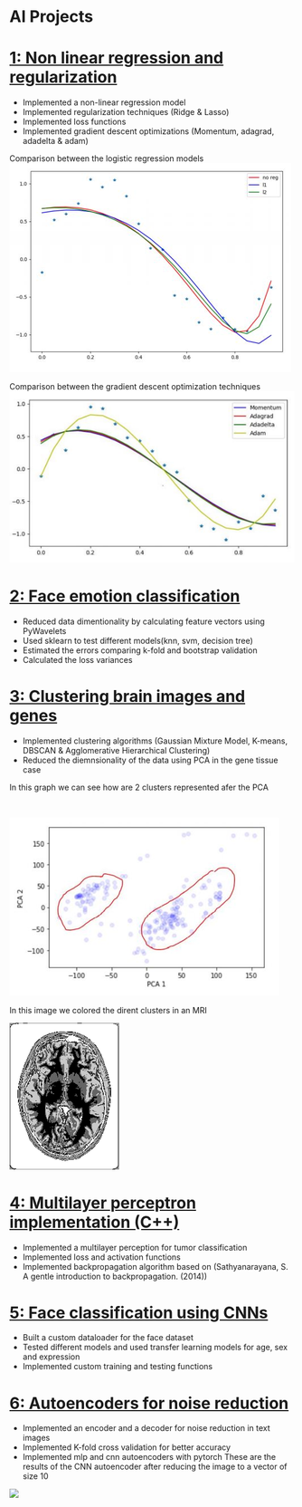 # AI Projects

# [1: Non linear regression and regularization](https://github.com/Flrotm/Projects/edit/master/AI/py1) 
- Implemented a non-linear regression model
- Implemented regularization techniques (Ridge & Lasso)
- Implemented loss functions
- Implemented gradient descent optimizations (Momentum, adagrad, adadelta & adam)

Comparison between the logistic regression models 
<br />
![Lasso and Ridge](https://github.com/Flrotm/Projects/blob/master/AI/images/reg.JPG)
  
Comparison between the gradient descent optimization techniques 
<br />
![Gradient descent optimization](https://github.com/Flrotm/Projects/blob/master/AI/images/gd.JPG)

# [2: Face emotion classification](https://github.com/Flrotm/Projects/edit/master/AI/py2) 
- Reduced data dimentionality by calculating feature vectors using PyWavelets
- Used sklearn to test different models(knn, svm, decision tree)
- Estimated the errors comparing k-fold and bootstrap validation
- Calculated the loss variances 

# [3: Clustering brain images and genes](https://github.com/Flrotm/Projects/edit/master/AI/py3)
- Implemented clustering algorithms (Gaussian Mixture Model, K-means, DBSCAN & Agglomerative Hierarchical Clustering)
- Reduced the diemnsionality of the data using PCA in the gene tissue case

In this graph we can see how are 2 clusters represented afer the PCA

<br />

![](https://github.com/Flrotm/Projects/blob/master/AI/images/pca.JPG)

In this image we colored the dirent clusters in an MRI

![](https://github.com/Flrotm/Projects/blob/master/AI/images/brain.JPG)
# [4: Multilayer perceptron implementation (C++)](https://github.com/Flrotm/Projects/edit/master/AI/py4)
- Implemented a multilayer perception for tumor classification
- Implemented loss and activation functions
- Implemented backpropagation algorithm based on (Sathyanarayana, S. A gentle introduction to backpropagation. (2014))
# [5: Face classification using CNNs](https://github.com/Flrotm/Projects/edit/master/AI/py5)
- Built a custom dataloader for the face dataset
- Tested different models and used transfer learning models for age, sex and expression
- Implemented custom training and testing functions

# [6: Autoencoders for noise reduction](https://github.com/Flrotm/Projects/edit/master/AI/py6)
- Implemented an encoder and a decoder for noise reduction in text images
- Implemented K-fold cross validation for better accuracy
- Implemented mlp and cnn autoencoders with pytorch
These are the results of the CNN autoencoder after reducing the image to a vector of size 10


![](https://github.com/Flrotm/Projects/blob/master/AI/images/as.JPG)
